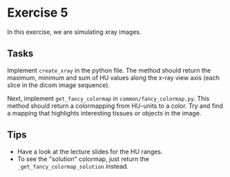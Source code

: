 # Exercise 5

In this exercise, we are simulating xray images.


## Tasks
Implement `create_xray` in the python file. The method should return the maximum, minimum and sum of HU values along the x-ray view axis (each slice in the dicom image sequence).

Next, implement `get_fancy_colormap` in `common/fancy_colormap.py`. This method should return a colormapping from HU-units to a color. Try and find a mapping that highlights interesting tissues or objects in the image.

## Tips
- Have a look at the lecture slides for the HU ranges.
- To see the "solution" colormap, just return the `_get_fancy_colormap_solution` instead.

